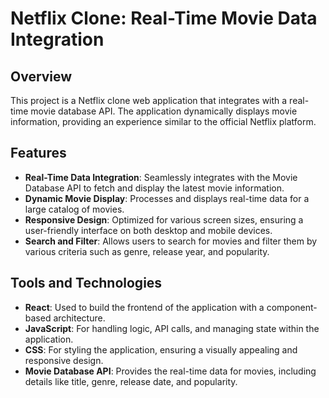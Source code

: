 # Netflix Clone: Real-Time Movie Data Integration

## Overview

This project is a Netflix clone web application that integrates with a real-time movie database API. The application dynamically displays movie information, providing an experience similar to the official Netflix platform.

## Features

- **Real-Time Data Integration**: Seamlessly integrates with the Movie Database API to fetch and display the latest movie information.
- **Dynamic Movie Display**: Processes and displays real-time data for a large catalog of movies.
- **Responsive Design**: Optimized for various screen sizes, ensuring a user-friendly interface on both desktop and mobile devices.
- **Search and Filter**: Allows users to search for movies and filter them by various criteria such as genre, release year, and popularity.

## Tools and Technologies

- **React**: Used to build the frontend of the application with a component-based architecture.
- **JavaScript**: For handling logic, API calls, and managing state within the application.
- **CSS**: For styling the application, ensuring a visually appealing and responsive design.
- **Movie Database API**: Provides the real-time data for movies, including details like title, genre, release date, and popularity.

